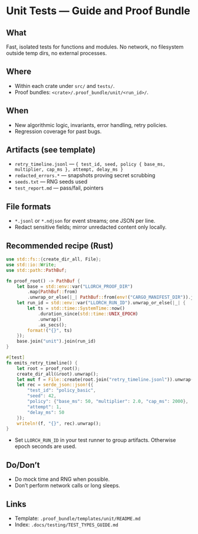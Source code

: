 # Unit Tests — Guide and Proof Bundle

## What

Fast, isolated tests for functions and modules. No network, no filesystem outside temp dirs, no external processes.

## Where

- Within each crate under `src/` and `tests/`.
- Proof bundles: `<crate>/.proof_bundle/unit/<run_id>/`.

## When

- New algorithmic logic, invariants, error handling, retry policies.
- Regression coverage for past bugs.

## Artifacts (see template)

- `retry_timeline.jsonl` — `{ test_id, seed, policy { base_ms, multiplier, cap_ms }, attempt, delay_ms }`
- `redacted_errors.*` — snapshots proving secret scrubbing
- `seeds.txt` — RNG seeds used
- `test_report.md` — pass/fail, pointers

## File formats

- `*.jsonl` or `*.ndjson` for event streams; one JSON per line.
- Redact sensitive fields; mirror unredacted content only locally.

## Recommended recipe (Rust)

```rust
use std::fs::{create_dir_all, File};
use std::io::Write;
use std::path::PathBuf;

fn proof_root() -> PathBuf {
    let base = std::env::var("LLORCH_PROOF_DIR")
        .map(PathBuf::from)
        .unwrap_or_else(|_| PathBuf::from(env!("CARGO_MANIFEST_DIR")).join(".proof_bundle"));
    let run_id = std::env::var("LLORCH_RUN_ID").unwrap_or_else(|_| {
        let ts = std::time::SystemTime::now()
            .duration_since(std::time::UNIX_EPOCH)
            .unwrap()
            .as_secs();
        format!("{}", ts)
    });
    base.join("unit").join(run_id)
}

#[test]
fn emits_retry_timeline() {
    let root = proof_root();
    create_dir_all(&root).unwrap();
    let mut f = File::create(root.join("retry_timeline.jsonl")).unwrap();
    let rec = serde_json::json!({
        "test_id": "policy_basic",
        "seed": 42,
        "policy": {"base_ms": 50, "multiplier": 2.0, "cap_ms": 2000},
        "attempt": 1,
        "delay_ms": 50
    });
    writeln!(f, "{}", rec).unwrap();
}
```

- Set `LLORCH_RUN_ID` in your test runner to group artifacts. Otherwise epoch seconds are used.

## Do/Don’t

- Do mock time and RNG when possible.
- Don’t perform network calls or long sleeps.

## Links

- Template: `.proof_bundle/templates/unit/README.md`
- Index: `.docs/testing/TEST_TYPES_GUIDE.md`
